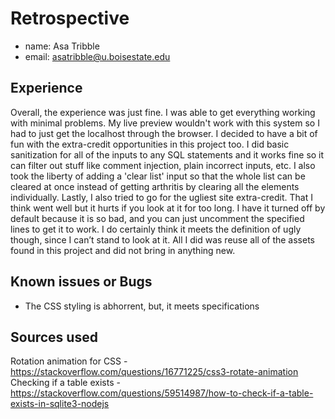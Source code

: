 # Retrospective

- name: Asa Tribble
- email: asatribble@u.boisestate.edu

## Experience

Overall, the experience was just fine. I was able to get everything working with minimal problems. My live preview wouldn't work with this system so I had to just get the localhost through the browser. I decided to have a bit of fun with the extra-credit opportunities in this project too. I did basic sanitization for all of the inputs to any SQL statements and it works fine so it can filter out stuff like comment injection, plain incorrect inputs, etc. I also took the liberty of adding a 'clear list' input so that the whole list can be cleared at once instead of getting arthritis by clearing all the elements individually. Lastly, I also tried to go for the ugliest site extra-credit. That I think went well but it hurts if you look at it for too long. I have it turned off by default because it is so bad, and you can just uncomment the specified lines to get it to work. I do certainly think it meets the definition of ugly though, since I can’t stand to look at it. All I did was reuse all of the assets found in this project and did not bring in anything new.

## Known issues or Bugs

 - The CSS styling is abhorrent, but, it meets specifications

## Sources used

Rotation animation for CSS - https://stackoverflow.com/questions/16771225/css3-rotate-animation
<br>
Checking if a table exists - https://stackoverflow.com/questions/59514987/how-to-check-if-a-table-exists-in-sqlite3-nodejs
<br>


